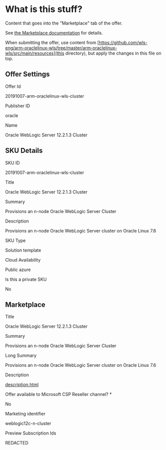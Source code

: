 # What is this stuff?

Content that goes into the "Marketplace" tab of the offer.

See [the Marketplace documentation](https://docs.microsoft.com/en-us/azure/marketplace/cloud-partner-portal/virtual-machine/cpp-marketplace-tab) for details.

When submitting the offer, use content from [https://github.com/wls-eng/arm-oraclelinux-wls/tree/master/arm-oraclelinux-wls/src/main/resources](this directory), but apply the changes in this file on top.

## Offer Settings

Offer Id

20191007-arm-oraclelinux-wls-cluster

Publisher ID

oracle

Name 

Oracle WebLogic Server 12.2.1.3 Cluster

## SKU Details

SKU ID

20191007-arm-oraclelinux-wls-cluster

Title

Oracle WebLogic Server 12.2.1.3 Cluster

Summary

Provisions an n-node Oracle WebLogic Server Cluster

Description

Provisions an n-node Oracle WebLogic Server cluster on Oracle Linux 7.6

SKU Type

Solution template

Cloud Availability

Public azure

Is this a private SKU

No

## Marketplace

Title

Oracle WebLogic Server 12.2.1.3 Cluster

Summary

Provisions an n-node Oracle WebLogic Server Cluster

Long Summary

Provisions an n-node Oracle WebLogic Server cluster on Oracle Linux 7.6

Description

[description.html](https://raw.githubusercontent.com/wls-eng/arm-oraclelinux-wls/master/arm-oraclelinux-wls/src/main/resources/description.html)

Offer available to Microsoft CSP Reseller channel? *

No

Marketing identifier 

weblogic12c-n-cluster

Preview Subscription Ids

REDACTED
